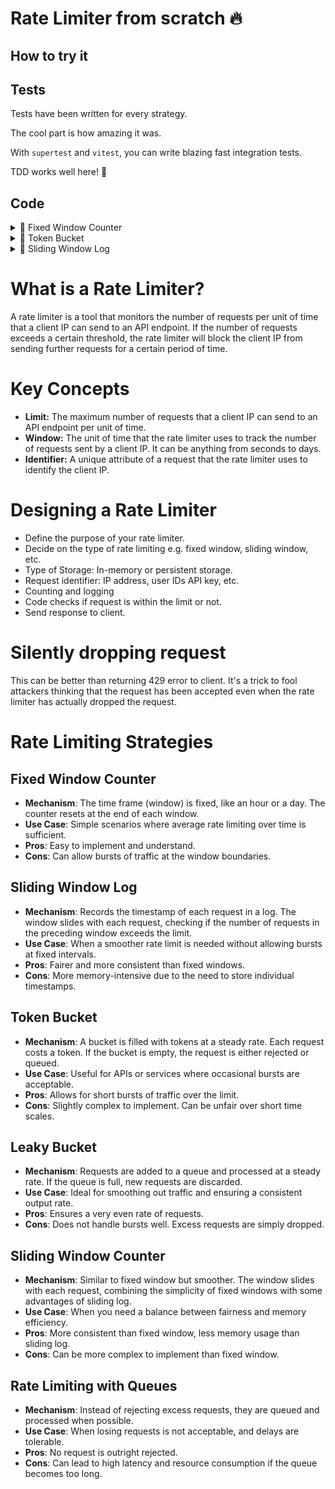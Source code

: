 # Rate Limiter from scratch 🔥

## How to try it

## Tests

Tests have been written for every strategy.

The cool part is how amazing it was.

With `supertest` and `vitest`, you can write blazing fast integration tests.

TDD works well here! 🤩

## Code

<details>
  <summary>🍿 Fixed Window Counter</summary>

---

  How it works:
  1. Get IP of the one who requested.
  2. If IP doesn't exist, set a new value in `counters`.
  3. If IP exists. Check time difference.
  4. If difference between current and start time of IP's counter is greater than the rate limit window -> We reset the counter.
  5. OR If counter has not reached the request limit, increment it.
  6. ELSE Tell client 429, too many requests.

  **Analogy:** Imagine a movie theater that sells tickets for each show. They have a policy: only 100 tickets can be sold per hour. This is to manage the crowd and ensure a comfortable experience for everyone. Each hour is a 'window' of time. At the start of each hour (say, 2 PM), the ticket count resets, regardless of how many were sold in the previous hour. If they reach 100 tickets at 2:45 PM, no more tickets are sold until 3 PM, when the next window starts.

  ```ts
export const rateLimitMiddleware = (
  req: express.Request,
  res: express.Response,
  next: express.NextFunction
) => {
  const ip = req.ip
  if (!ip) {
    res.status(500).send('No IP address found on request')
    return
  }

  const currentTime = Date.now()

  if (!counters.has(ip)) {
    counters.set(ip, { count: 1, startTime: currentTime })
    next()
    return
  }

  const windowCounter = counters.get(ip)

  if (windowCounter) {
    const difference = currentTime - windowCounter.startTime
    const isGreaterThanWindow = difference > rateLimitWindowInMs

    if (isGreaterThanWindow) {
      // Reset the counter for the new window
      windowCounter.count = 1
      windowCounter.startTime = currentTime
      next()
    } else if (windowCounter.count < requestLimitPerWindow) {
      // Increment the counter and allow the request
      windowCounter.count++
      next()
    } else {
      // Rate limit exceeded
      res.status(429).send('Too Many Requests')
    }
  }
}
  ```
</details>

<details>
  <summary>🍿 Token Bucket</summary>

---

  How it works:
  1. Each user has a bucket.
  2. When they make requests, we decrement some of their tokens.
  3. Every time they make requests, we try to refill the tokens.
  4. The refilling logic however is tied to the last time they refilled the bucket.
  5. An example would be if a user spams the requests, at some point `timeSinceLastRefillInSeconds` will be less than 1 if not 0.
  6. This would result in no new tokens being added.

  **Analogy:** Token Bucket is a bit more difficult to understand. However, we can clarify it with an analogy. Imagine you have a bucket that is being filled with water at a constant rate through a tap. Each time you need water, you take a cup and scoop out some water from the bucket. The bucket represents your token bucket, and the water is the tokens. You can only scoop as much water as is available in the bucket. If the bucket is empty, you must wait until it fills up again to scoop more water. The rate at which the bucket fills up with water is the rate at which tokens are added to your bucket.



  ```ts
// Class
export class TokenBucket {
  capacity: number
  tokens: number
  refillRatePerSeconds: number
  lastRefill: number

  constructor(capacity: number, refillRate: number) {
    this.capacity = capacity
    this.tokens = capacity
    this.refillRatePerSeconds = refillRate
    this.lastRefill = Date.now()
  }

  refill() {
    const now = Date.now()
    const timeSinceLastRefillInSeconds =
      (now - this.lastRefill) / SECONDS_CONVERSION

    // Add new tokens to the bucket since the last refill
    // Example: 10 tokens per second, 5 seconds since last refill = 50 new tokens
    // But don't exceed the capacity of the bucket
    // This way, if the bucket is not used for a long time, it will not be overflowing with tokens
    const newTokens = timeSinceLastRefillInSeconds * this.refillRatePerSeconds
    this.tokens = Math.min(this.capacity, this.tokens + newTokens)
    this.lastRefill = now
  }

  allowRequest(): boolean {
    this.refill()
    if (this.tokens >= 1) {
      this.tokens -= 1
      return true
    }
    return false
  }
}

// Usage
const buckets = new Map<string, TokenBucket>()

export const rateLimitMiddleware = (
  req: express.Request,
  res: express.Response,
  next: express.NextFunction
) => {
  const ip = req.ip

  if (!ip) {
    res.status(500).send('No IP address found on request')
    return
  }

  const hasIpNoBucket = !buckets.has(ip)
  if (hasIpNoBucket) {
    buckets.set(ip, new TokenBucket(10, 1)) // Example: 10 tokens, refill 1 token/sec
  }

  const bucket = buckets.get(ip)
  if (bucket && bucket.allowRequest()) {
    next()
  } else {
    res.status(429).send('Too Many Requests')
  }
}
  ```
</details>

<details>
  <summary>🍿 Sliding Window Log</summary>

---

  How it works:
  1. For each IP, we keep track of requests' timestamps.
  2. We check if log exists. If not, we set initial value.
  3. If it does exist, we check all timestamps in the log.
  4. `slidingWindowInMs` -> Window of time we allow requests.
  5. `requestThreshold` -> The maximum number of requests we accept within the window.
  6. We filter out all timestamps outside the window.
  7. Check length is less than threshold.
  8. If not, tell user `429`, too many requests.

  **Analogy:** Imagine a concert where a security guard logs the time each guest enters. The venue allows only 500 people per hour for safety. Throughout the event, the guard constantly checks the log to ensure no more than 500 people have entered in any rolling hour. If there are too many entries in the last hour, new guests must wait until the count falls below 500.

  ```ts
export const slidingWindowRateLimitMiddleware = (
  req: express.Request,
  res: express.Response,
  next: express.NextFunction
) => {
  const ip = req.ip
  if (!ip) {
    res.status(500).send('No IP address found on request')
    return
  }

  if (!requestLogs.has(ip)) {
    requestLogs.set(ip, { timestamps: [Date.now()] })
    next()
    return
  }

  const currentTime = Date.now()
  const log = requestLogs.get(ip)

  if (log) {
    log.timestamps = log.timestamps.filter((timestamp) => {
      const difference = currentTime - timestamp
      const isWithinWindow = difference <= slidingWindowInMs

      return isWithinWindow
    })

    if (log.timestamps.length < requestThreshold) {
      // Allow request
      log.timestamps.push(currentTime)

      next()
    } else {
      // Rate limit exceeded
      res.status(429).send('Too Many Requests')
    }
  }
}
  ```
</details>

# What is a Rate Limiter?

A rate limiter is a tool that monitors the number of requests per unit of time that a client IP can send to an API endpoint. If the number of requests exceeds a certain threshold, the rate limiter will block the client IP from sending further requests for a certain period of time.

# Key Concepts

- **Limit:** The maximum number of requests that a client IP can send to an API endpoint per unit of time.
- **Window:** The unit of time that the rate limiter uses to track the number of requests sent by a client IP. It can be anything from seconds to days.
- **Identifier:** A unique attribute of a request that the rate limiter uses to identify the client IP.

# Designing a Rate Limiter

- Define the purpose of your rate limiter.
- Decide on the type of rate limiting e.g. fixed window, sliding window, etc.
- Type of Storage: In-memory or persistent storage.
- Request identifier: IP address, user IDs API key, etc.
- Counting and logging
- Code checks if request is within the limit or not.
- Send response to client.

# Silently dropping request

This can be better than returning 429 error to client. It's a trick to fool attackers thinking that the request has been accepted even when the rate limiter has actually dropped the request.

# Rate Limiting Strategies

## Fixed Window Counter

- **Mechanism**: The time frame (window) is fixed, like an hour or a day. The counter resets at the end of each window.
- **Use Case**: Simple scenarios where average rate limiting over time is sufficient.
- **Pros**: Easy to implement and understand.
- **Cons**: Can allow bursts of traffic at the window boundaries.

## Sliding Window Log

- **Mechanism**: Records the timestamp of each request in a log. The window slides with each request, checking if the number of requests in the preceding window exceeds the limit.
- **Use Case**: When a smoother rate limit is needed without allowing bursts at fixed intervals.
- **Pros**: Fairer and more consistent than fixed windows.
- **Cons**: More memory-intensive due to the need to store individual timestamps.

## Token Bucket

- **Mechanism**: A bucket is filled with tokens at a steady rate. Each request costs a token. If the bucket is empty, the request is either rejected or queued.
- **Use Case**: Useful for APIs or services where occasional bursts are acceptable.
- **Pros**: Allows for short bursts of traffic over the limit.
- **Cons**: Slightly complex to implement. Can be unfair over short time scales.

## Leaky Bucket

- **Mechanism**: Requests are added to a queue and processed at a steady rate. If the queue is full, new requests are discarded.
- **Use Case**: Ideal for smoothing out traffic and ensuring a consistent output rate.
- **Pros**: Ensures a very even rate of requests.
- **Cons**: Does not handle bursts well. Excess requests are simply dropped.

## Sliding Window Counter

- **Mechanism**: Similar to fixed window but smoother. The window slides with each request, combining the simplicity of fixed windows with some advantages of sliding log.
- **Use Case**: When you need a balance between fairness and memory efficiency.
- **Pros**: More consistent than fixed window, less memory usage than sliding log.
- **Cons**: Can be more complex to implement than fixed window.

## Rate Limiting with Queues

- **Mechanism**: Instead of rejecting excess requests, they are queued and processed when possible.
- **Use Case**: When losing requests is not acceptable, and delays are tolerable.
- **Pros**: No request is outright rejected.
- **Cons**: Can lead to high latency and resource consumption if the queue becomes too long.
